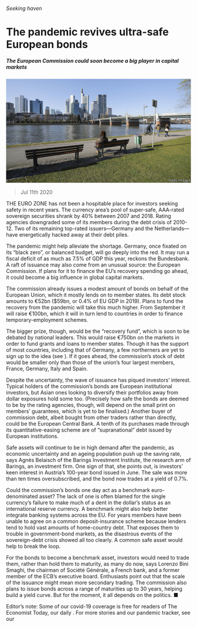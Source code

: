 ###### Seeking haven

# The pandemic revives ultra-safe European bonds 

##### The European Commission could soon become a big player in capital markets 

![image](images/20200711_FNP503.jpg) 

> Jul 11th 2020 

THE EURO ZONE has not been a hospitable place for investors seeking safety in recent years. The currency area’s pool of super-safe, AAA-rated sovereign securities shrank by 40% between 2007 and 2018. Rating agencies downgraded some of its members during the debt crisis of 2010-12. Two of its remaining top-rated issuers—Germany and the Netherlands—have energetically hacked away at their debt piles.

The pandemic might help alleviate the shortage. Germany, once fixated on its “black zero”, or balanced budget, will go deeply into the red. It may run a fiscal deficit of as much as 7.5% of GDP this year, reckons the Bundesbank. A raft of issuance may also come from an unusual source: the European Commission. If plans for it to finance the EU’s recovery spending go ahead, it could become a big influence in global capital markets.


The commission already issues a modest amount of bonds on behalf of the European Union, which it mostly lends on to member states. Its debt stock amounts to €52bn ($59bn, or 0.4% of EU GDP in 2019). Plans to fund the recovery from the pandemic will take this much higher. From September it will raise €100bn, which it will in turn lend to countries in order to finance temporary-employment schemes.

The bigger prize, though, would be the “recovery fund”, which is soon to be debated by national leaders. This would raise €750bn on the markets in order to fund grants and loans to member states. Though it has the support of most countries, including that of Germany, a few northerners are yet to sign up to the idea (see ). If it goes ahead, the commission’s stock of debt would be smaller only than those of the union’s four largest members, France, Germany, Italy and Spain.

Despite the uncertainty, the wave of issuance has piqued investors’ interest. Typical holders of the commission’s bonds are European institutional investors, but Asian ones looking to diversify their portfolios away from dollar exposures hold some too. (Precisely how safe the bonds are deemed to be by the rating agencies, though, will depend on the small print on members’ guarantees, which is yet to be finalised.) Another buyer of commission debt, albeit bought from other traders rather than directly, could be the European Central Bank. A tenth of its purchases made through its quantitative-easing scheme are of “supranational” debt issued by European institutions.

Safe assets will continue to be in high demand after the pandemic, as economic uncertainty and an ageing population push up the saving rate, says Agnès Belaisch of the Barings Investment Institute, the research arm of Barings, an investment firm. One sign of that, she points out, is investors’ keen interest in Austria’s 100-year bond issued in June. The sale was more than ten times oversubscribed, and the bond now trades at a yield of 0.7%.

Could the commission’s bonds one day act as a benchmark euro-denominated asset? The lack of one is often blamed for the single currency’s failure to make much of a dent in the dollar’s status as an international reserve currency. A benchmark might also help better integrate banking systems across the EU. For years members have been unable to agree on a common deposit-insurance scheme because lenders tend to hold vast amounts of home-country debt. That exposes them to trouble in government-bond markets, as the disastrous events of the sovereign-debt crisis showed all too clearly. A common safe asset would help to break the loop.

For the bonds to become a benchmark asset, investors would need to trade them, rather than hold them to maturity, as many do now, says Lorenzo Bini Smaghi, the chairman of Société Générale, a French bank, and a former member of the ECB’s executive board. Enthusiasts point out that the scale of the issuance might mean more secondary trading. The commission also plans to issue bonds across a range of maturities up to 30 years, helping build a yield curve. But for the moment, it all depends on the politics. ■

Editor’s note: Some of our covid-19 coverage is free for readers of The Economist Today, our daily . For more stories and our pandemic tracker, see our 


